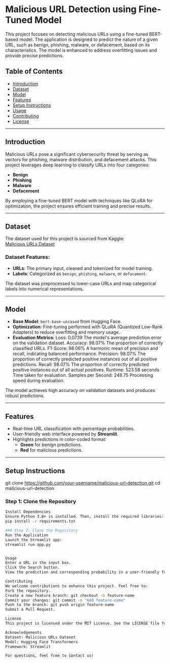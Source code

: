 # Malicious URL Detection using Fine-Tuned Model 

This project focuses on detecting malicious URLs using a fine-tuned BERT-based model. The application is designed to predict the nature of a given URL, such as benign, phishing, malware, or defacement, based on its characteristics. The model is enhanced to address overfitting issues and provide precise predictions.

## Table of Contents
- [Introduction](#introduction)
- [Dataset](#dataset)
- [Model](#model)
- [Features](#features)
- [Setup Instructions](#setup-instructions)
- [Usage](#usage)
- [Contributing](#contributing)
- [License](#license)

---

## Introduction
Malicious URLs pose a significant cybersecurity threat by serving as vectors for phishing, malware distribution, and defacement attacks. This project leverages deep learning to classify URLs into four categories:
- **Benign**
- **Phishing**
- **Malware**
- **Defacement**

By employing a fine-tuned BERT model with techniques like QLoRA for optimization, the project ensures efficient training and precise results.

---

## Dataset
The dataset used for this project is sourced from Kaggle:  
[Malicious URLs Dataset](https://www.kaggle.com/datasets/sid321axn/malicious-urls-dataset)

### Dataset Features:
- **URLs**: The primary input, cleaned and tokenized for model training.
- **Labels**: Categorized as `benign`, `phishing`, `malware`, or `defacement`.

The dataset was preprocessed to lower-case URLs and map categorical labels into numerical representations.

---

## Model
- **Base Model**: `bert-base-uncased` from Hugging Face.
- **Optimization**: Fine-tuning performed with QLoRA (Quantized Low-Rank Adapters) to reduce overfitting and memory usage.
- **Evaluation Metrics**:
Loss: 0.0739
The model's average prediction error on the validation dataset.
Accuracy: 98.07%
The proportion of correctly classified URLs.
F1-Score: 98.06%
A harmonic mean of precision and recall, indicating balanced performance.
Precision: 98.07%
The proportion of correctly predicted positive instances out of all positive predictions.
Recall: 98.07%
The proportion of correctly predicted positive instances out of all actual positives.
Runtime: 523.58 seconds
Time taken for evaluation.
Samples per Second: 248.75
Processing speed during evaluation.

The model achieves high accuracy on validation datasets and produces robust predictions.

---

## Features
- Real-time URL classification with percentage probabilities.
- User-friendly web interface powered by **Streamlit**.
- Highlights predictions in color-coded format:
  - **Green** for benign predictions.
  - **Red** for malicious predictions.

---

## Setup Instructions

git clone https://github.com/your-username/malicious-url-detection.git
cd malicious-url-detection

### Step 1: Clone the Repository
```bash
Install Dependencies
Ensure Python 3.8+ is installed. Then, install the required libraries:
pip install -r requirements.txt

### Step 2: Clone the Repository
Run the Application
Launch the Streamlit app:
streamlit run app.py


Usage
Enter a URL in the input box.
Click the Search button.
View the prediction and corresponding probability in a user-friendly format.

Contributing
We welcome contributions to enhance this project. Feel free to:
Fork the repository.
Create a new feature branch: git checkout -b feature-name
Commit your changes: git commit -m "Add feature-name"
Push to the branch: git push origin feature-name
Submit a Pull Request.

License
This project is licensed under the MIT License. See the LICENSE file for details.

Acknowledgements
Dataset: Malicious URLs Dataset
Model: Hugging Face Transformers
Framework: Streamlit

For questions, feel free to contact us!
